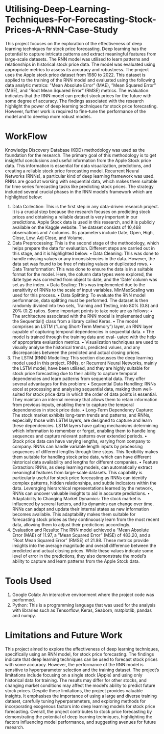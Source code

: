 # Utilising-Deep-Learning-Techniques-For-Forecasting-Stock-Prices-A-RNN-Case-Study
This project focuses on the exploration of the effectiveness of deep learning techniques for stock price forecasting. Deep learning has the potential to capture intricate patterns and extract meaningful features from large-scale datasets. The RNN model was utilised to learn patterns and relationships in historical stock price data. The model was evaluated using appropriate metrics to assess its accuracy and robustness. The project uses the Apple stock price dataset from 1980 to 2022. This dataset is applied to the training of the RNN model and evaluated using the following data analytic metrics: ”Mean Absolute Error” (MAE), ”Mean Squared Error” (MSE), and ”Root Mean Squared Error” (RMSE) metrics. The evaluation indicates that the RNN model can predict stock prices for the future with some degree of accuracy. The findings associated with the research highlight the power of deep learning techniques for stock price forecasting. However, further work is required to fine-tune the performance of the model and to develop more robust models.
# WorkFlow
Knowledge Discovery Database (KDD) methodology was used as the foundation for the research. The primary goal of this methodology is to get insightful conclusions and useful information from the Apple Stock price data. This information is essential for data visualization, predictions, and creating a reliable stock price forecasting model. Recurrent Neural Networks (RNNs), a particular kind of deep learning framework was used. RNNs are good at working with sequential data, which makes them suitable for time series forecasting tasks like predicting stock prices. The strategy included several crucial phases in the RNN model’s framework which are highlighted below:
1. Data Collection: This is the first step in any data-driven research project. It is a crucial step because the research focuses on predicting stock prices and obtaining a reliable dataset is very important in our predictions. Apple Stock data is used in this research, and it is publicly available on the Kaggle website. The dataset consists of 10,468 observations and 7 columns. Its parameters include Date, Open, High, Close, Low, Adj Close, and Volume.
2. Data Preprocessing: This is the second stage of the methodology, which helps prepare the data for evaluation. Different steps are carried out in this stage, and it is highlighted below:
• Data Cleaning: This was done to handle missing values or any inconsistencies in the data. However, the data set was found to be free of missing values or duplicated rows.
• Data Transformation: This was done to ensure the data is in a suitable format for the model. Here, the column data types were explored, the date type was corrected from object to date, and the ’Date’ column was set as the index.
• Data Scaling: This was implemented due to the sensitivity of RNNs to the scale of input variables. MinMaxScaling was used for this process.
• Data Splitting: To evaluate the RNN model performance, data splitting must be performed. The dataset is then randomly divided into two sets, Training and Testing, into 80% (0.8) and 20% (0.2) ratios.
Some important points to take note are as follows:
• The architecture associated with the RNN model is implemented using the Sequential() class from a library called Keras.
• The model comprises an LSTM (”Long Short-Term
Memory”) layer, an RNN layer capable of capturing
temporal dependencies in sequential data.
• The model is trained through the training data and eval-
uated with the help of appropriate evaluation metrics.
• Visualization techniques are used to visually analyse the historical trends, predicted values, and any discrepancies
between the predicted and actual closing prices.
3. The LSTM (RNN) Modelling: This section discusses the deep learning model used in this project. RNNs, or Recurrent Neural Networks, mainly the LSTM model, have been utilised, and they are highly suitable for stock price forecasting due to their ability to capture temporal dependencies and learn patterns from sequential data. They offer several advantages for this problem:
• Sequential Data Handling: RNNs excel at processing and analysing sequential data, making them well-suited for stock price data in which the order of data points is essential. They maintain an internal memory that allows them to retain information from previous inputs, enabling them to capture the temporal dependencies in stock price data.
• Long-Term Dependency Capture: The stock market exhibits long-term trends and patterns, and RNNs, especially those with LSTM layers, are designed to capture and learn these dependencies. LSTM layers have gating mechanisms determining which information to remember or forget, enabling them to handle long sequences and capture relevant patterns over extended periods.
• Stock price data can have varying lengths, varying from company to company. RNNs can handle variable length inputs by processing sequences of different lengths through time steps. This flexibility makes them suitable for handling stock price data, which can have different historical data availability and lengths for different companies.
• Feature Extraction: RNNs, as deep learning models, can automatically extract meaningful features from large-scale datasets. This capability is particularly useful for stock price forecasting as RNNs can identify complex patterns, hidden relationships, and subtle indicators within the data. Leveraging hierarchical representations learned by the network, RNNs can uncover valuable insights to aid in accurate predictions.
• Adaptability to Changing Market Dynamics: The stock market is influenced by several factors, and its dynamics can change over time. RNNs can adapt and update their internal states as new information becomes available. This adaptability makes them suitable for forecasting stock prices as they continuously learn from the most recent data, allowing them to adjust their predictions accordingly.
4. Evaluation and Results: The RNN model achieved a “Mean Absolute Error (MAE) of 11.97, a ”Mean Squared Error” (MSE) of 483.20, and a ”Root Mean Squared Error” (RMSE) of 21.98. These metrics provide insights into the average magnitude and overall difference between the predicted and actual closing prices. While these values indicate some level of error in the predictions, they also demonstrate the model’s ability to capture and learn patterns from the Apple Stock data.
# Tools Used
1. Google Colab: An interactive environment where the project code was performed.
2. Python: This is a programming language that was used for the analysis with libraries such as Tensorflow, Keras, Seaborn, matplotlib, pandas and numpy.
# Limitations and Future Work
This project aimed to explore the effectiveness of deep learning techniques, specifically using an RNN model, for stock price forecasting. The findings indicate that deep learning techniques can be used to forecast stock prices with some accuracy. However, the performance of the RNN model is sensitive to hyperparameter selection and the training dataset. The project’s limitations include focusing on a single stock (Apple) and using only historical data for training. The results may differ for other stocks, and changing market conditions may affect the model’s ability to predict future stock prices. Despite these limitations, the project provides valuable insights. It emphasises the importance of using a large and diverse training dataset, carefully tuning hyperparameters, and exploring methods for incorporating exogenous factors into deep learning models for stock price forecasting. Overall, the project contributes to stock price forecasting by demonstrating the potential of deep learning techniques, highlighting the factors influencing model performance, and suggesting avenues for future research.
